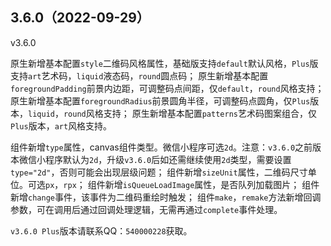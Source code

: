 ## 3.6.0（2022-09-29）
v3.6.0
  
原生新增基本配置`style`二维码风格属性，基础版支持`default`默认风格，`Plus`版支持`art`艺术码，`liquid`液态码，`round`圆点码；
原生新增基本配置`foregroundPadding`前景内边距，可调整码点间距，仅`default`，`round`风格支持；
原生新增基本配置`foregroundRadius`前景圆角半径，可调整码点圆角，仅`Plus`版本，`liquid`，`round`风格支持；
原生新增基本配置`patterns`艺术码图案组合，仅`Plus`版本，`art`风格支持。
  
组件新增`type`属性，canvas组件类型。微信小程序可选`2d`。注意：`v3.6.0`之前版本微信小程序默认为`2d`，升级`v3.6.0`后如还需继续使用`2d`类型，需要设置`type="2d"`，否则可能会出现层级问题；
组件新增`sizeUnit`属性，二维码尺寸单位。可选`px`，`rpx`；
组件新增`isQueueLoadImage`属性，是否队列加载图片；
组件新增`change`事件，该事件为二维码重绘时触发；
组件`make`，`remake`方法新增回调参数，可在调用后通过回调处理逻辑，无需再通过`complete`事件处理。
  
`v3.6.0 Plus`版本请联系QQ：`540000228`获取。

